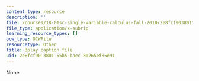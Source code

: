 ```yaml
---
content_type: resource
description: ''
file: /courses/18-01sc-single-variable-calculus-fall-2010/2e8fcf90380155b5baec80265ef85e91_aeXp1zC6Hls.vtt
file_type: application/x-subrip
learning_resource_types: []
ocw_type: OCWFile
resourcetype: Other
title: 3play caption file
uid: 2e8fcf90-3801-55b5-baec-80265ef85e91
---
```

None

